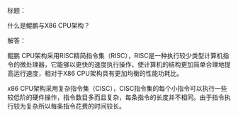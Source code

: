 标题：

什么是鲲鹏与X86 CPU架构？


解答：

鲲鹏 CPU架构采用RISC精简指令集（RISC），RISC是一种执行较少类型计算机指令的微处理器，它能够以更快的速度执行操作，使计算机的结构更加简单合理地提高运行速度，相对于X86 CPU架构具有更加均衡的性能功耗比。

x86 CPU架构采用复杂指令集（CISC），CISC指令集的每个小指令可以执行一些较低阶的硬件操作，指令数目多而且复杂，每条指令的长度并不相同。由于指令执行较为复杂所以每条指令花费的时间较长。
